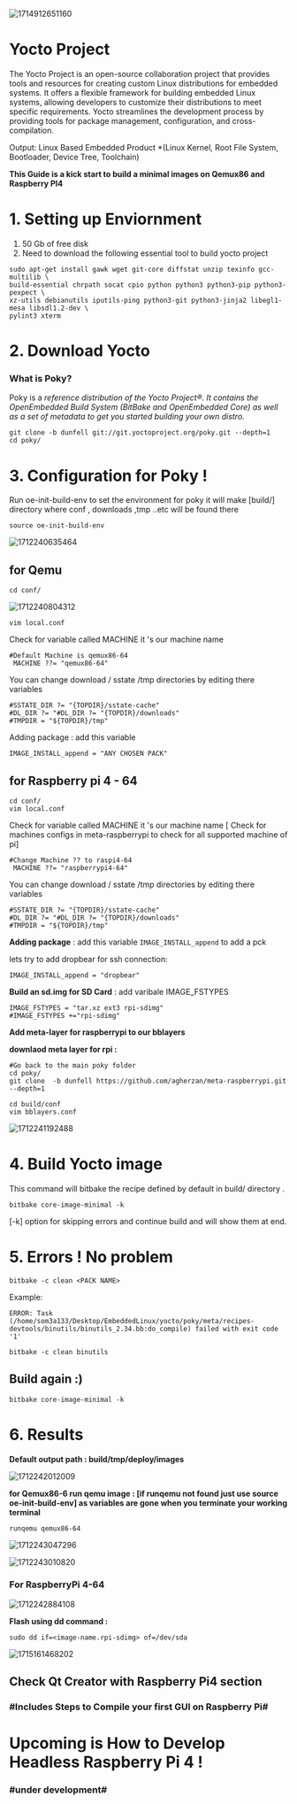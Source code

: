 ![1714912651160](image/README/1714912651160.png)

# Yocto Project

The Yocto Project is an open-source collaboration project that provides tools and resources for creating custom Linux distributions for embedded systems. It offers a flexible framework for building embedded Linux systems, allowing developers to customize their distributions to meet specific requirements. Yocto streamlines the development process by providing tools for package management, configuration, and cross-compilation.

Output: Linux Based Embedded Product
*(Linux Kernel, Root File System, Bootloader, Device Tree, Toolchain)

**This Guide is a kick start to build a minimal images on Qemux86 and Raspberry PI4**

# 1. Setting up Enviornment

1. 50 Gb of free disk
2. Need to download the following essential tool to build yocto project

```shell
sudo apt-get install gawk wget git-core diffstat unzip texinfo gcc-multilib \
build-essential chrpath socat cpio python python3 python3-pip python3-pexpect \
xz-utils debianutils iputils-ping python3-git python3-jinja2 libegl1-mesa libsdl1.2-dev \
pylint3 xterm
```

# 2. Download Yocto

### What is Poky?

Poky is a *reference distribution of the Yocto Project®. It contains the OpenEmbedded Build System (BitBake and OpenEmbedded Core) as well as a set of metadata to get you started building your own distro.*

```
git clone -b dunfell git://git.yoctoproject.org/poky.git --depth=1
cd poky/
```

# 3. Configuration for Poky !

Run oe-init-build-env to set the environment for poky it will make [build/] directory where conf , downloads ,tmp ..etc will be found there

```
source oe-init-build-env
```

![1712240635464](image/READEME/1712240635464.png)

## for Qemu

```
cd conf/
```

![1712240804312](image/READEME/1712240804312.png)

```
vim local.conf
```

Check for variable called MACHINE  it 's our machine name

```
#Default Machine is qemux86-64
 MACHINE ??= "qemux86-64"
```

You can change download / sstate /tmp directories by editing there variables

```
#SSTATE_DIR ?= "{TOPDIR}/sstate-cache"
#DL_DIR ?= "#DL_DIR ?= "{TOPDIR}/downloads"
#TMPDIR = "${TOPDIR}/tmp"
```

Adding package : add this variable

```
IMAGE_INSTALL_append = "ANY CHOSEN PACK" 
```

## for Raspberry pi 4 - 64

```
cd conf/
vim local.conf
```

Check for variable called MACHINE  it 's our machine name [ Check for machines configs in meta-raspberrypi to check for all supported machine of pi]

```
#Change Machine ?? to raspi4-64
 MACHINE ??= "raspberrypi4-64"
```

You can change download / sstate /tmp directories by editing there variables

```
#SSTATE_DIR ?= "{TOPDIR}/sstate-cache"
#DL_DIR ?= "#DL_DIR ?= "{TOPDIR}/downloads"
#TMPDIR = "${TOPDIR}/tmp"
```

**Adding package** : add this variable `IMAGE_INSTALL_append`  to add a pck

lets try to add dropbear for ssh connection:

```
IMAGE_INSTALL_append = "dropbear" 
```

**Build an sd.img for SD Card** : add varibale IMAGE_FSTYPES

```
IMAGE_FSTYPES = "tar.xz ext3 rpi-sdimg"
#IMAGE_FSTYPES +="rpi-sdimg"
```

**Add meta-layer for raspberrypi to our bblayers**

**downlaod meta layer for rpi :**

```
#Go back to the main poky folder
cd poky/
git clone  -b dunfell https://github.com/agherzan/meta-raspberrypi.git --depth=1
```

```
cd build/conf
vim bblayers.conf
```

![1712241192488](image/READEME/1712241192488.png)

# 4. Build Yocto image

This command will bitbake the recipe defined by default in build/ directory .

```
bitbake core-image-minimal -k 
```

[-k] option for skipping errors and continue build and will show them at end.

# 5. Errors ! No problem

```
bitbake -c clean <PACK NAME>
```

Example:

```
ERROR: Task (/home/som3a133/Desktop/EmbeddedLinux/yocto/poky/meta/recipes-devtools/binutils/binutils_2.34.bb:do_compile) failed with exit code '1'
```

```
bitbake -c clean binutils
```

## Build again :)

```
bitbake core-image-minimal -k 
```

# 6. Results

**Default output path : build/tmp/deploy/images**

![1712242012009](image/READEME/1712242012009.png)

**for Qemux86-6 run qemu image : [if runqemu not found just use source oe-init-build-env] as variables are gone when you terminate your working terminal**

```
runqemu qemux86-64
```

![1712243047296](image/READEME/1712243047296.png)

![1712243010820](image/READEME/1712243010820.png)

### **For RaspberryPi 4-64**

![1712242884108](image/READEME/1712242884108.png)

**Flash using dd command :**

```
sudo dd if=<image-name.rpi-sdimg> of=/dev/sda
```

![1715161468202](https://file+.vscode-resource.vscode-cdn.net/home/som3a133/Desktop/GitHub/EmbeddedLinux-NTI/2-EmbeddedLinux/3-YOCTO/image/README/1715161468202.png)



## Check Qt Creator with Raspberry Pi4 section

### #Includes Steps to Compile your first GUI on Raspberry Pi#


# **Upcoming is How to Develop Headless Raspberry Pi 4 !**

### #under development#
